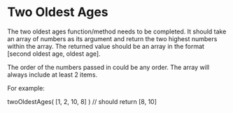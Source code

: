 # Two Oldest Ages

The two oldest ages function/method needs to be completed. It should take an array of numbers as its argument and return the two highest numbers within the array. The returned value should be an array in the format [second oldest age, oldest age].

The order of the numbers passed in could be any order. The array will always include at least 2 items.

For example:

twoOldestAges( [1, 2, 10, 8] ) // should return [8, 10]
